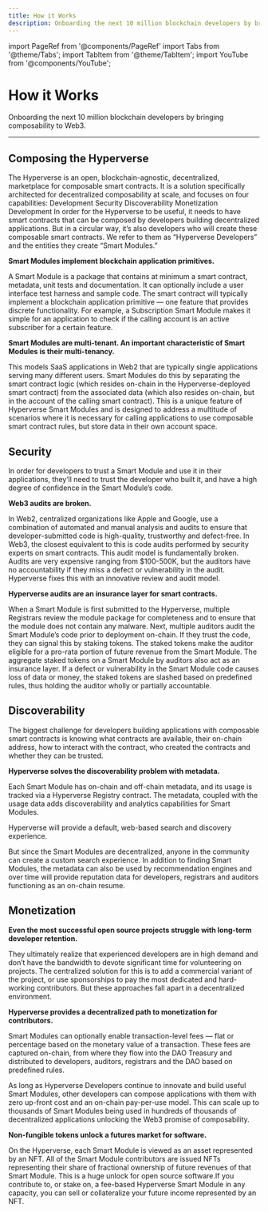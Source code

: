 ```yaml
---
title: How it Works
description: Onboarding the next 10 million blockchain developers by bringing composability to Web3.
---
```


import PageRef from '@components/PageRef'
import Tabs from '@theme/Tabs';
import TabItem from '@theme/TabItem';
import YouTube from '@components/YouTube';

# How it Works

Onboarding the next 10 million blockchain developers by bringing composability to Web3.

---

## Composing the Hyperverse

The Hyperverse is an open, blockchain-agnostic, decentralized, marketplace for
composable smart contracts. It is a solution specifically architected for
decentralized composability at scale, and focuses on four capabilities:
Development Security Discoverability Monetization Development In order for the
Hyperverse to be useful, it needs to have smart contracts that can be composed
by developers building decentralized applications. But in a circular way, it’s
also developers who will create these composable smart contracts. We refer to
them as “Hyperverse Developers” and the entities they create “Smart Modules.”

**Smart Modules implement blockchain application primitives.**

A Smart Module is a package that contains at minimum a smart contract, metadata,
unit tests and documentation. It can optionally include a user interface test
harness and sample code. The smart contract will typically implement a
blockchain application primitive — one feature that provides discrete
functionality. For example, a Subscription Smart Module makes it simple for an
application to check if the calling account is an active subscriber for a
certain feature.

**Smart Modules are multi-tenant. An important characteristic of Smart Modules is
their multi-tenancy.**

This models SaaS applications in Web2 that are typically single applications
serving many different users. Smart Modules do this by separating the smart
contract logic (which resides on-chain in the Hyperverse-deployed smart
contract) from the associated data (which also resides on-chain, but in the
account of the calling smart contract). This is a unique feature of Hyperverse
Smart Modules and is designed to address a multitude of scenarios where it is
necessary for calling applications to use composable smart contract rules, but
store data in their own account space.

## Security

In order for developers to trust a Smart Module and use it in their
applications, they’ll need to trust the developer who built it, and have a high
degree of confidence in the Smart Module’s code.

**Web3 audits are broken.**

In Web2, centralized organizations like Apple and Google, use a combination of
automated and manual analysis and audits to ensure that developer-submitted code
is high-quality, trustworthy and defect-free. In Web3, the closest equivalent to
this is code audits performed by security experts on smart contracts. This audit
model is fundamentally broken. Audits are very expensive ranging from $100-500K,
but the auditors have no accountability if they miss a defect or vulnerability
in the audit. Hyperverse fixes this with an innovative review and audit model.

**Hyperverse audits are an insurance layer for smart contracts.**

When a Smart Module is first submitted to the Hyperverse, multiple Registrars
review the module package for completeness and to ensure that the module does
not contain any malware. Next, multiple auditors audit the Smart Module’s code
prior to deployment on-chain. If they trust the code, they can signal this by
staking tokens. The staked tokens make the auditor eligible for a pro-rata
portion of future revenue from the Smart Module. The aggregate staked tokens on
a Smart Module by auditors also act as an insurance layer. If a defect or
vulnerability in the Smart Module code causes loss of data or money, the staked
tokens are slashed based on predefined rules, thus holding the auditor wholly or
partially accountable.

## Discoverability

The biggest challenge for developers building applications with composable smart
contracts is knowing what contracts are available, their on-chain address, how
to interact with the contract, who created the contracts and whether they can be
trusted.

**Hyperverse solves the discoverability problem with metadata.**

Each Smart Module has on-chain and off-chain metadata, and its usage is tracked
via a Hyperverse Registry contract. The metadata, coupled with the usage data
adds discoverability and analytics capabilities for Smart Modules.

Hyperverse will provide a default, web-based search and discovery experience.

But since the Smart Modules are decentralized, anyone in the community can
create a custom search experience. In addition to finding Smart Modules, the
metadata can also be used by recommendation engines and over time will provide
reputation data for developers, registrars and auditors functioning as an
on-chain resume.

## Monetization

**Even the most successful open source projects struggle with long-term developer
retention.**

They ultimately realize that experienced developers are in high demand and don’t
have the bandwidth to devote significant time for volunteering on projects. The
centralized solution for this is to add a commercial variant of the project, or
use sponsorships to pay the most dedicated and hard-working contributors. But
these approaches fall apart in a decentralized environment.

**Hyperverse provides a decentralized path to monetization for contributors.**

Smart Modules can optionally enable transaction-level fees — flat or percentage
based on the monetary value of a transaction. These fees are captured on-chain,
from where they flow into the DAO Treasury and distributed to developers,
auditors, registrars and the DAO based on predefined rules.

As long as Hyperverse Developers continue to innovate and build useful Smart
Modules, other developers can compose applications with them with zero up-front
cost and an on-chain pay-per-use model. This can scale up to thousands of Smart
Modules being used in hundreds of thousands of decentralized applications
unlocking the Web3 promise of composability.

**Non-fungible tokens unlock a futures market for software.**

On the Hyperverse, each Smart Module is viewed as an asset represented by an
NFT. All of the Smart Module contributors are issued NFTs representing their
share of fractional ownership of future revenues of that Smart Module. This is a
huge unlock for open source software.If you contribute to, or stake on, a fee-based Hyperverse Smart Module in any
capacity, you can sell or collateralize your future income represented by an
NFT.
